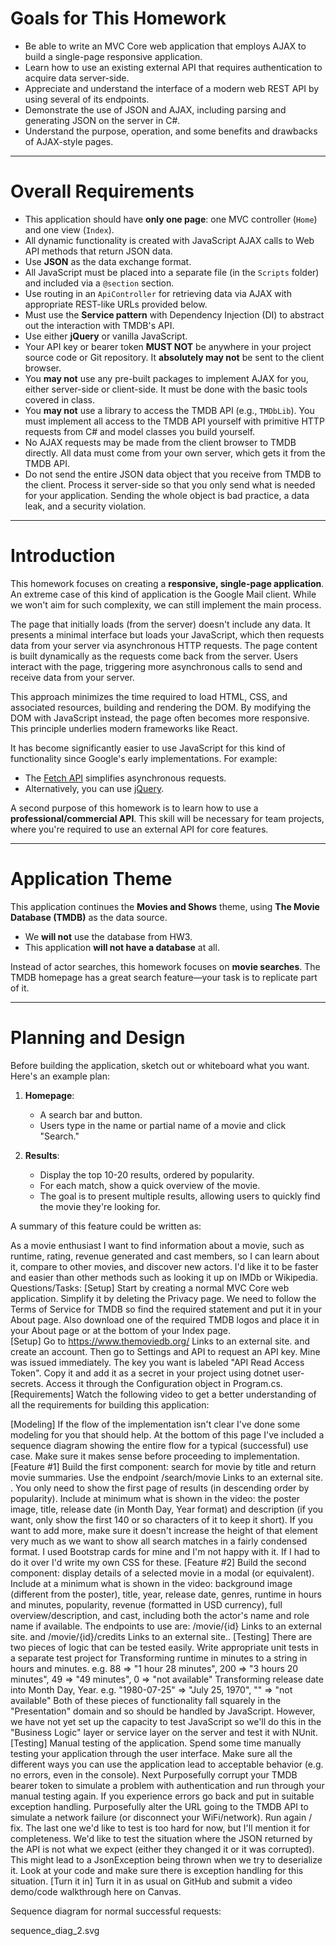 # Goals for This Homework

- Be able to write an MVC Core web application that employs AJAX to build a single-page responsive application.
- Learn how to use an existing external API that requires authentication to acquire data server-side.
- Appreciate and understand the interface of a modern web REST API by using several of its endpoints.
- Demonstrate the use of JSON and AJAX, including parsing and generating JSON on the server in C#.
- Understand the purpose, operation, and some benefits and drawbacks of AJAX-style pages.

---

# Overall Requirements

- This application should have **only one page**: one MVC controller (`Home`) and one view (`Index`).
- All dynamic functionality is created with JavaScript AJAX calls to Web API methods that return JSON data.
- Use **JSON** as the data exchange format.
- All JavaScript must be placed into a separate file (in the `Scripts` folder) and included via a `@section` section.
- Use routing in an `ApiController` for retrieving data via AJAX with appropriate REST-like URLs provided below.
- Must use the **Service pattern** with Dependency Injection (DI) to abstract out the interaction with TMDB's API.
- Use either **jQuery** or vanilla JavaScript.
- Your API key or bearer token **MUST NOT** be anywhere in your project source code or Git repository. It **absolutely may not** be sent to the client browser.
- You **may not** use any pre-built packages to implement AJAX for you, either server-side or client-side. It must be done with the basic tools covered in class.
- You **may not** use a library to access the TMDB API (e.g., `TMDbLib`). You must implement all access to the TMDB API yourself with primitive HTTP requests from C# and model classes you build yourself.
- No AJAX requests may be made from the client browser to TMDB directly. All data must come from your own server, which gets it from the TMDB API.
- Do not send the entire JSON data object that you receive from TMDB to the client. Process it server-side so that you only send what is needed for your application. Sending the whole object is bad practice, a data leak, and a security violation.

---

# Introduction

This homework focuses on creating a **responsive, single-page application**. An extreme case of this kind of application is the Google Mail client. While we won't aim for such complexity, we can still implement the main process.

The page that initially loads (from the server) doesn't include any data. It presents a minimal interface but loads your JavaScript, which then requests data from your server via asynchronous HTTP requests. The page content is built dynamically as the requests come back from the server. Users interact with the page, triggering more asynchronous calls to send and receive data from your server. 

This approach minimizes the time required to load HTML, CSS, and associated resources, building and rendering the DOM. By modifying the DOM with JavaScript instead, the page often becomes more responsive. This principle underlies modern frameworks like React.

It has become significantly easier to use JavaScript for this kind of functionality since Google's early implementations. For example:
- The [Fetch API](https://developer.mozilla.org/en-US/docs/Web/API/Fetch_API) simplifies asynchronous requests.
- Alternatively, you can use [jQuery](https://jquery.com/).

A second purpose of this homework is to learn how to use a **professional/commercial API**. This skill will be necessary for team projects, where you're required to use an external API for core features.

---

# Application Theme

This application continues the **Movies and Shows** theme, using **The Movie Database (TMDB)** as the data source.  
- We **will not** use the database from HW3.
- This application **will not have a database** at all.

Instead of actor searches, this homework focuses on **movie searches**. The TMDB homepage has a great search feature—your task is to replicate part of it.

---

# Planning and Design

Before building the application, sketch out or whiteboard what you want.  
Here's an example plan:

1. **Homepage**:
   - A search bar and button.
   - Users type in the name or partial name of a movie and click "Search."
   
2. **Results**:
   - Display the top 10-20 results, ordered by popularity.
   - For each match, show a quick overview of the movie.
   - The goal is to present multiple results, allowing users to quickly find the movie they're looking for.

A summary of this feature could be written as:

As a movie enthusiast I want to find information about a movie, such as runtime, rating, revenue generated and cast members, so I can learn about it, compare to other movies, and discover new actors.  I'd like it to be faster and easier than other methods such as looking it up on IMDb or Wikipedia.
Questions/Tasks:
[Setup] Start by creating a normal MVC Core web application. Simplify it by deleting the Privacy page. We need to follow the Terms of Service for TMDB so find the required statement and put it in your About page.  Also download one of the required TMDB logos and place it in your About page or at the bottom of your Index page.  
[Setup] Go to https://www.themoviedb.org/ Links to an external site. and create an account.  Then go to Settings and API to request an API key.  Mine was issued immediately.  The key you want is labeled "API Read Access Token".  Copy it and add it as a secret in your project using dotnet user-secrets.  Access it through the Configuration object in Program.cs.
[Requirements] Watch the following video to get a better understanding of all the requirements for building this application:

[Modeling] If the flow of the implementation isn't clear I've done some modeling for you that should help.  At the bottom of this page I've included a sequence diagram showing the entire flow for a typical (successful) use case.  Make sure it makes sense before proceeding to implementation.
[Feature #1] Build the first component: search for movie by title and return movie summaries.  Use the endpoint /search/movie Links to an external site. .  You only need to show the first page of results (in descending order by popularity).  Include at minimum what is shown in the video: the poster image, title, release date (in Month Day, Year format) and description (if you want, only show the first 140 or so characters of it to keep it short).  If you want to add more, make sure it doesn't increase the height of that element very much as we want to show all search matches in a fairly condensed format.  I used Bootstrap cards for mine and I'm not happy with it.  If I had to do it over I'd write my own CSS for these.
[Feature #2] Build the second component: display details of a selected movie in a modal (or equivalent).  Include at a minimum what is shown in the video: background image (different from the poster), title, year, release date, genres, runtime in hours and minutes, popularity, revenue (formatted in USD currency), full overview/description, and cast, including both the actor's name and role name if available.  The endpoints to use are: /movie/{id} Links to an external site. and /movie/{id}/credits Links to an external site..
[Testing] There are two pieces of logic that can be tested easily.  Write appropriate unit tests in a separate test project for
Transforming runtime in minutes to a string in hours and minutes.  e.g. 88 => "1 hour 28 minutes", 200 => "3 hours 20 minutes", 49 => "49 minutes", 0 => "not available"
Transforming release date into Month Day, Year.  e.g. "1980-07-25" => "July 25, 1970", "" => "not available"
Both of these pieces of functionality fall squarely in the "Presentation" domain and so should be handled by JavaScript.  However, we have not yet set up the capacity to test JavaScript so we'll do this in the "Business Logic" layer or service layer on the server and test it with NUnit.
[Testing] Manual testing of the application.  Spend some time manually testing your application through the user interface.  Make sure all the different ways you can use the application lead to acceptable behavior (e.g. no errors, even in the console).  Next
Purposefully corrupt your TMDB bearer token to simulate a problem with authentication and run through your manual testing again.  If you experience errors go back and put in suitable exception handling.
Purposefully alter the URL going to the TMDB API to simulate a network failure (or disconnect your WiFi/network).  Run again / fix.
The last one we'd like to test is too hard for now, but I'll mention it for completeness.  We'd like to test the situation where the JSON returned by the API is not what we expect (either they changed it or it was corrupted).  This might lead to a JsonException being thrown when we try to deserialize it. Look at your code and make sure there is exception handling for this situation.
[Turn it in] Turn it in as usual on GitHub and submit a video demo/code walkthrough here on Canvas.
 

Sequence diagram for normal successful requests:

sequence_diag_2.svg
